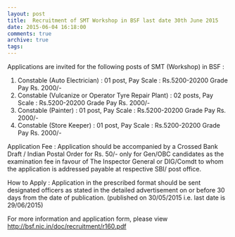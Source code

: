 ```yaml
---
layout: post
title:  Recruitment of SMT Workshop in BSF last date 30th June 2015
date: 2015-06-04 16:18:00
comments: true
archive: true
tags: 
---
```

Applications are invited for the following posts of SMT (Workshop) in BSF :

 1. Constable (Auto Electrician) : 01 post, Pay Scale : Rs.5200-20200
    Grade Pay Rs. 2000/- 
 2. Constable (Vulcanize or Operator Tyre Repair Plant) : 02 posts,
    Pay Scale : Rs.5200-20200 Grade Pay Rs. 2000/- 
 3. Constable (Painter) : 01 post, Pay Scale : Rs.5200-20200 Grade Pay
    Rs. 2000/- 
 4. Constable (Store Keeper) : 01 post, Pay Scale : Rs.5200-20200
    Grade Pay Rs. 2000/-

Application Fee : Application should be accompanied by a Crossed Bank
Draft / Indian Postal Order for Rs. 50/- only for Gen/OBC candidates as
the examination fee in favour of  The Inspector General or DIG/Comdt to
whom the application is addressed payable at respective SBI/ post office.

How to Apply : Application in the prescribed format should be sent
designated officers as stated in the detailed advertisement on or before
30 days from the date of publication. (published on 30/05/2015 i.e.
last date is 29/06/2015)

For more information and application form, please view 
http://bsf.nic.in/doc/recruitment/r160.pdf
